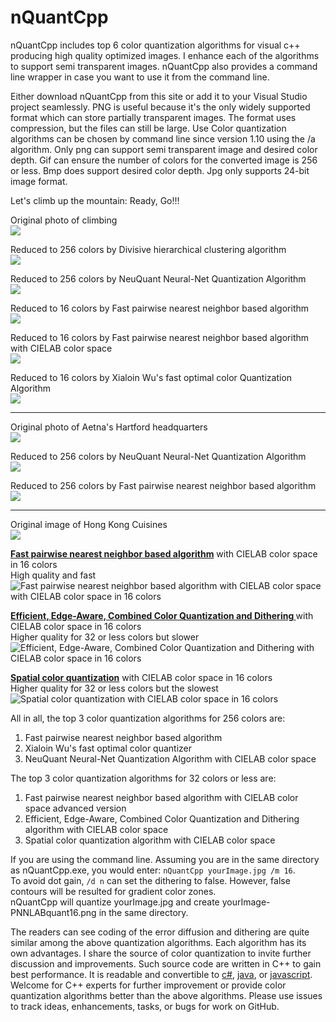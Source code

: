 # nQuantCpp
nQuantCpp includes top 6 color quantization algorithms for visual c++ producing high quality optimized images. I enhance each of the algorithms to support semi transparent images. 
nQuantCpp also provides a command line wrapper in case you want to use it from the command line.

Either download nQuantCpp from this site or add it to your Visual Studio project seamlessly.
PNG is useful because it's the only widely supported format which can store partially transparent images. The format uses compression, but the files can still be large. Use Color quantization algorithms can be chosen by command line since version 1.10 using the /a algorithm.
Only png can support semi transparent image and desired color depth. Gif can ensure the number of colors for the converted image is 256 or less. Bmp does support desired color depth. Jpg only supports 24-bit image format.

Let's climb up the mountain: Ready, Go!!!

<p>Original photo of climbing<br /><img src="https://mcychan.github.io/PnnQuant.js/demo/img/climb.jpg" /></p>
<p>Reduced to 256 colors by Divisive hierarchical clustering algorithm<br /><img src="https://i.stack.imgur.com/Qitc4.png" /></p>
<p>Reduced to 256 colors by NeuQuant Neural-Net Quantization Algorithm<br /><img src="https://i.stack.imgur.com/ebUOv.png" /></p>
<p>Reduced to 16 colors by Fast pairwise nearest neighbor based algorithm<br /><img src="https://i.stack.imgur.com/07EFv.png" /></p>
<p>Reduced to 16 colors by Fast pairwise nearest neighbor based algorithm with CIELAB color space<br /><img src="https://i.stack.imgur.com/6GxLY.png" /></p>
<p>Reduced to 16 colors by Xialoin Wu's fast optimal color Quantization Algorithm<br /><img src="https://i.stack.imgur.com/8PEDu.png" /></p>
<hr />
<p>Original photo of Aetna's Hartford headquarters<br /><img src="https://mcychan.github.io/PnnQuant.js/demo/img/SE5x9.jpg" /></p>
<p>Reduced to 256 colors by NeuQuant Neural-Net Quantization Algorithm<br /><img src="https://i.stack.imgur.com/0sDDn.png" /></p>
<p>Reduced to 256 colors by Fast pairwise nearest neighbor based algorithm<br /><img src="https://i.stack.imgur.com/SB6NJ.png" /></p><hr>

<p>Original image of Hong Kong Cuisines<br /><img src="https://mcychan.github.io/PnnQuant.js/demo/img/old-HK.jpg" /></p>
<b><a href="http://www.cs.joensuu.fi/sipu/pub/Threshold-JEI.pdf">Fast pairwise nearest neighbor based algorithm</a></b> with CIELAB color space in 16 colors<br>
High quality and fast<br />
<img src="https://repository-images.githubusercontent.com/121180544/8931f1bb-8adc-4d96-8663-2b71848ec873" alt="Fast pairwise nearest neighbor based algorithm with CIELAB color space with CIELAB color space in 16 colors"></p>
<p><b><a href="http://cg.cs.tsinghua.edu.cn/people/~huanghz/publications/TIP-2015-CombinedColorQuantization.pdf">Efficient, Edge-Aware, Combined Color Quantization and Dithering </a></b> with CIELAB color space in 16 colors<br />
Higher quality for 32 or less colors but slower<br />
<img src="https://i.stack.imgur.com/Vk0dG.png" alt="Efficient, Edge-Aware, Combined Color Quantization and Dithering with CIELAB color space in 16 colors"></p>
<p><b><a href="https://people.eecs.berkeley.edu/~dcoetzee/downloads/scolorq/">Spatial color quantization</a></b> with CIELAB color space in 16 colors<br />
Higher quality for 32 or less colors but the slowest<br />
<img src="https://i.stack.imgur.com/YB3hZ.png" alt="Spatial color quantization with CIELAB color space in 16 colors"></p>
All in all, the top 3 color quantization algorithms for 256 colors are:
<ol>
<li>Fast pairwise nearest neighbor based algorithm</li>
<li>Xialoin Wu's fast optimal color quantizer</li>
<li>NeuQuant Neural-Net Quantization Algorithm with CIELAB color space</li>
</ol>
The top 3 color quantization algorithms for 32 colors or less are:
<ol>
<li>Fast pairwise nearest neighbor based algorithm with CIELAB color space advanced version</li>
<li>Efficient, Edge-Aware, Combined Color Quantization and Dithering algorithm with CIELAB color space</li>
<li>Spatial color quantization algorithm with CIELAB color space</li>
</ol>

If you are using the command line. Assuming you are in the same directory as nQuantCpp.exe, you would enter: `nQuantCpp yourImage.jpg /m 16`.<br/>
To avoid dot gain, `/d n` can set the dithering to false. However, false contours will be resulted for gradient color zones.<br />
nQuantCpp will quantize yourImage.jpg and create yourImage-PNNLABquant16.png in the same directory.

The readers can see coding of the error diffusion and dithering are quite similar among the above quantization algorithms. 
Each algorithm has its own advantages. I share the source of color quantization to invite further discussion and improvements.
Such source code are written in C++ to gain best performance. It is readable and convertible to <a href="https://github.com/mcychan/nQuant.cs">c#</a>, <a href="https://github.com/mcychan/nQuant.j2se">java</a>, or <a href="https://github.com/mcychan/PnnQuant.js">javascript</a>.
Welcome for C++ experts for further improvement or provide color quantization algorithms better than the above algorithms.
Please use issues to track ideas, enhancements, tasks, or bugs for work on GitHub.
